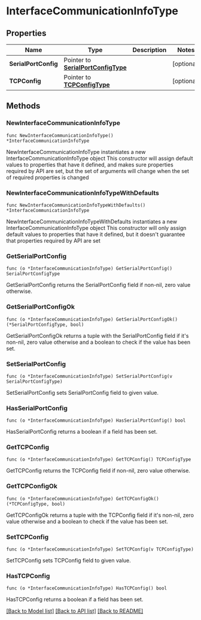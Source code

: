 # InterfaceCommunicationInfoType

## Properties

Name | Type | Description | Notes
------------ | ------------- | ------------- | -------------
**SerialPortConfig** | Pointer to [**SerialPortConfigType**](SerialPortConfigType.md) |  | [optional] 
**TCPConfig** | Pointer to [**TCPConfigType**](TCPConfigType.md) |  | [optional] 

## Methods

### NewInterfaceCommunicationInfoType

`func NewInterfaceCommunicationInfoType() *InterfaceCommunicationInfoType`

NewInterfaceCommunicationInfoType instantiates a new InterfaceCommunicationInfoType object
This constructor will assign default values to properties that have it defined,
and makes sure properties required by API are set, but the set of arguments
will change when the set of required properties is changed

### NewInterfaceCommunicationInfoTypeWithDefaults

`func NewInterfaceCommunicationInfoTypeWithDefaults() *InterfaceCommunicationInfoType`

NewInterfaceCommunicationInfoTypeWithDefaults instantiates a new InterfaceCommunicationInfoType object
This constructor will only assign default values to properties that have it defined,
but it doesn't guarantee that properties required by API are set

### GetSerialPortConfig

`func (o *InterfaceCommunicationInfoType) GetSerialPortConfig() SerialPortConfigType`

GetSerialPortConfig returns the SerialPortConfig field if non-nil, zero value otherwise.

### GetSerialPortConfigOk

`func (o *InterfaceCommunicationInfoType) GetSerialPortConfigOk() (*SerialPortConfigType, bool)`

GetSerialPortConfigOk returns a tuple with the SerialPortConfig field if it's non-nil, zero value otherwise
and a boolean to check if the value has been set.

### SetSerialPortConfig

`func (o *InterfaceCommunicationInfoType) SetSerialPortConfig(v SerialPortConfigType)`

SetSerialPortConfig sets SerialPortConfig field to given value.

### HasSerialPortConfig

`func (o *InterfaceCommunicationInfoType) HasSerialPortConfig() bool`

HasSerialPortConfig returns a boolean if a field has been set.

### GetTCPConfig

`func (o *InterfaceCommunicationInfoType) GetTCPConfig() TCPConfigType`

GetTCPConfig returns the TCPConfig field if non-nil, zero value otherwise.

### GetTCPConfigOk

`func (o *InterfaceCommunicationInfoType) GetTCPConfigOk() (*TCPConfigType, bool)`

GetTCPConfigOk returns a tuple with the TCPConfig field if it's non-nil, zero value otherwise
and a boolean to check if the value has been set.

### SetTCPConfig

`func (o *InterfaceCommunicationInfoType) SetTCPConfig(v TCPConfigType)`

SetTCPConfig sets TCPConfig field to given value.

### HasTCPConfig

`func (o *InterfaceCommunicationInfoType) HasTCPConfig() bool`

HasTCPConfig returns a boolean if a field has been set.


[[Back to Model list]](../README.md#documentation-for-models) [[Back to API list]](../README.md#documentation-for-api-endpoints) [[Back to README]](../README.md)


